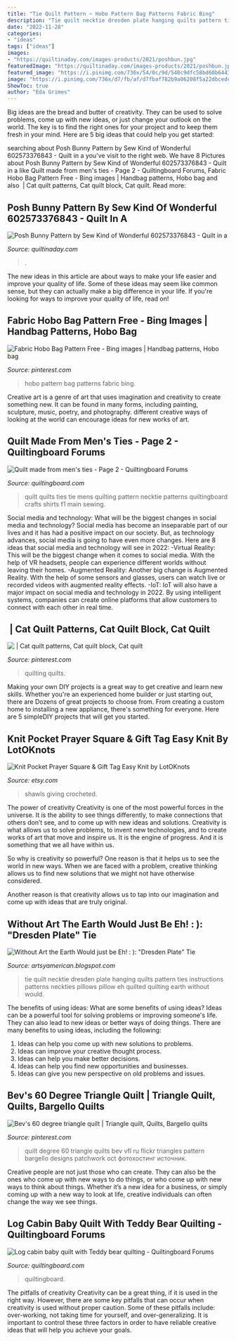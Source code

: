 ```yaml
---
title: "Tie Quilt Pattern ~ Hobo Pattern Bag Patterns Fabric Bing"
description: "Tie quilt necktie dresden plate hanging quilts pattern ties instructions patterns neckties pillows pillow eh quilted quilting earth without would"
date: "2022-11-28"
categories:
- "ideas"
tags: ["ideas"]
images:
- "https://quiltinaday.com/images-products/2021/poshbun.jpg"
featuredImage: "https://quiltinaday.com/images-products/2021/poshbun.jpg"
featured_image: "https://i.pinimg.com/736x/54/0c/9d/540c9dfc58bd60b6443f828dabfe3daf.jpg"
image: "https://i.pinimg.com/736x/d7/fb/af/d7fbaf782b9a06208f5a22dbcedc5891.jpg"
ShowToc: true
author: "Eda Grimes"
---
```



Big ideas are the bread and butter of creativity. They can be used to solve problems, come up with new ideas, or just change your outlook on the world. The key is to find the right ones for your project and to keep them fresh in your mind. Here are 5 big ideas that could help you get started: 

	

		
searching about Posh Bunny Pattern by Sew Kind of Wonderful 602573376843 - Quilt in a you've visit to the right web. We have 8 Pictures about Posh Bunny Pattern by Sew Kind of Wonderful 602573376843 - Quilt in a like Quilt made from men&#039;s ties - Page 2 - Quiltingboard Forums, Fabric Hobo Bag Pattern Free - Bing images | Handbag patterns, Hobo bag and also ️ | Cat quilt patterns, Cat quilt block, Cat quilt. Read more:
		
    
## Posh Bunny Pattern By Sew Kind Of Wonderful 602573376843 - Quilt In A

<img loading=lazy src="https://quiltinaday.com/images-products/2021/poshbun.jpg" onerror="this.onerror=null;this.src='https://tse3.mm.bing.net/th?id=OIP.YnDtmF6Tjw8AKNQG8QoL4gHaJ4&amp;pid=15.1';" alt="Posh Bunny Pattern by Sew Kind of Wonderful 602573376843 - Quilt in a">

_Source: quiltinaday.com_

>. 

	

The new ideas in this article are about ways to make your life easier and improve your quality of life. Some of these ideas may seem like common sense, but they can actually make a big difference in your life. If you're looking for ways to improve your quality of life, read on!

    
## Fabric Hobo Bag Pattern Free - Bing Images | Handbag Patterns, Hobo Bag

<img loading=lazy src="https://i.pinimg.com/736x/54/0c/9d/540c9dfc58bd60b6443f828dabfe3daf.jpg" onerror="this.onerror=null;this.src='https://tse2.mm.bing.net/th?id=OIP.CHDPVhB1Kc2-39czbHbGGwAAAA&amp;pid=15.1';" alt="Fabric Hobo Bag Pattern Free - Bing images | Handbag patterns, Hobo bag">

_Source: pinterest.com_

>hobo pattern bag patterns fabric bing. 

	

Creative art is a genre of art that uses imagination and creativity to create something new. It can be found in many forms, including painting, sculpture, music, poetry, and photography. different creative ways of looking at the world can encourage ideas for new works of art.

    
## Quilt Made From Men&#039;s Ties - Page 2 - Quiltingboard Forums

<img loading=lazy src="https://www.quiltingboard.com/attachments/main-f1/324809d1333408159-ties2.jpg" onerror="this.onerror=null;this.src='https://tse4.mm.bing.net/th?id=OIP.wVQgHOAMhaIRzrJQmArVuAHaFu&amp;pid=15.1';" alt="Quilt made from men&#039;s ties - Page 2 - Quiltingboard Forums">

_Source: quiltingboard.com_

>quilt quilts ties tie mens quilting pattern necktie patterns quiltingboard crafts shirts f1 main sewing. 

	

Social media and technology: What will be the biggest changes in social media and technology?
Social media has become an inseparable part of our lives and it has had a positive impact on our society. But, as technology advances, social media is going to have even more changes. Here are 8 ideas that social media and technology will see in 2022: 
-Virtual Reality: This will be the biggest change when it comes to social media. With the help of VR headsets, people can experience different worlds without leaving their homes. 
-Augmented Reality: Another big change is Augmented Reality. With the help of some sensors and glasses, users can watch live or recorded videos with augmented reality effects. 
-IoT: IoT will also have a major impact on social media and technology in 2022. By using intelligent systems, companies can create online platforms that allow customers to connect with each other in real time.

    
## ️ | Cat Quilt Patterns, Cat Quilt Block, Cat Quilt

<img loading=lazy src="https://i.pinimg.com/736x/d7/fb/af/d7fbaf782b9a06208f5a22dbcedc5891.jpg" onerror="this.onerror=null;this.src='https://tse1.mm.bing.net/th?id=OIP.ZcKY3QRyHxKkblMjKnxYGwHaJb&amp;pid=15.1';" alt="️ | Cat quilt patterns, Cat quilt block, Cat quilt">

_Source: pinterest.com_

>quilting quilts. 

	

Making your own DIY projects is a great way to get creative and learn new skills. Whether you're an experienced home builder or just starting out, there are Dozens of great projects to choose from. From creating a custom home to installing a new appliance, there's something for everyone. Here are 5 simpleDIY projects that will get you started.

    
## Knit Pocket Prayer Square &amp; Gift Tag Easy Knit By LotOKnots

<img loading=lazy src="https://img1.etsystatic.com/102/1/11015351/il_750xN.854076963_j35k.jpg" onerror="this.onerror=null;this.src='https://tse2.mm.bing.net/th?id=OIP.HGIXhMMcV4b-NjOKLD6v9gHaE7&amp;pid=15.1';" alt="Knit Pocket Prayer Square &amp; Gift Tag Easy Knit by LotOKnots">

_Source: etsy.com_

>shawls giving crocheted. 

	

The power of creativity
Creativity is one of the most powerful forces in the universe. It is the ability to see things differently, to make connections that others don’t see, and to come up with new ideas and solutions.
Creativity is what allows us to solve problems, to invent new technologies, and to create works of art that move and inspire us. It is the engine of progress. And it is something that we all have within us.

So why is creativity so powerful? One reason is that it helps us to see the world in new ways. When we are faced with a problem, creative thinking allows us to find new solutions that we might not have otherwise considered.

Another reason is that creativity allows us to tap into our imagination and come up with ideas that are truly original.

    
## Without Art The Earth Would Just Be Eh! : ): &quot;Dresden Plate&quot; Tie

<img loading=lazy src="https://2.bp.blogspot.com/-rq96zJMtAFg/UZ_7i2JJeSI/AAAAAAAAEb0/SNIsw-6cV7A/s1600/Holly+dresden+plate+3.jpg" onerror="this.onerror=null;this.src='https://tse3.mm.bing.net/th?id=OIP.tgBRwVqn_4TT1rQFJM_0gAHaJ4&amp;pid=15.1';" alt="Without Art the Earth Would just be Eh! : ): &quot;Dresden Plate&quot; Tie">

_Source: artsyamerican.blogspot.com_

>tie quilt necktie dresden plate hanging quilts pattern ties instructions patterns neckties pillows pillow eh quilted quilting earth without would. 

	

The benefits of using ideas: What are some benefits of using ideas?
Ideas can be a powerful tool for solving problems or improving someone's life. They can also lead to new ideas or better ways of doing things. There are many benefits to using ideas, including the following: 
1. Ideas can help you come up with new solutions to problems.
2. Ideas can improve your creative thought process. 
3. Ideas can help you make better decisions. 
4. Ideas can help you find new opportunities and businesses. 
5. Ideas can give you new perspective on old problems and issues.

    
## Bev&#039;s 60 Degree Triangle Quilt | Triangle Quilt, Quilts, Bargello Quilts

<img loading=lazy src="https://i.pinimg.com/originals/2c/48/d4/2c48d4eb8191daacaeb005a402c11473.jpg" onerror="this.onerror=null;this.src='https://tse2.mm.bing.net/th?id=OIP.28xuyfLPDUUYANIcEnpB2gHaFj&amp;pid=15.1';" alt="Bev&#039;s 60 degree triangle quilt | Triangle quilt, Quilts, Bargello quilts">

_Source: pinterest.com_

>quilt degree 60 triangle quilts bev vfl ru flickr triangles pattern bargello designs patchwork oct фотохостинг источник. 

	

Creative people are not just those who can create. They can also be the ones who come up with new ways to do things, or who come up with new ways to think about things. Whether it’s a new idea for a business, or simply coming up with a new way to look at life, creative individuals can often change the way we see things.

    
## Log Cabin Baby Quilt With Teddy Bear Quilting - Quiltingboard Forums

<img loading=lazy src="https://www.quiltingboard.com/attachments/pictures-f5/342449d1339867563-dsc03380.jpg" onerror="this.onerror=null;this.src='https://tse4.mm.bing.net/th?id=OIP.TSeDoiIqiJ5hCwHwcTpwOwHaFj&amp;pid=15.1';" alt="Log cabin baby quilt with Teddy bear quilting - Quiltingboard Forums">

_Source: quiltingboard.com_

>quiltingboard. 

	

The pitfalls of creativity
Creativity can be a great thing, if it is used in the right way. However, there are some key pitfalls that can occur when creativity is used without proper caution. Some of these pitfalls include: over-working, not taking time for yourself, and over-generalizing. It is important to control these three factors in order to have reliable creative ideas that will help you achieve your goals.

